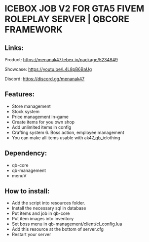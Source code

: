 # ICEBOX JOB V2 FOR GTA5 FIVEM ROLEPLAY SERVER | QBCORE FRAMEWORK
## Links:
Product: https://menanak47.tebex.io/package/5234849

Showcase: https://youtu.be/L4L8pB6BaUg

Discord: https://discord.gg/menanak47

## Features:

- Store management
- Stock system
- Price management in-game
- Create items for you own shop
- Add unlimited items in config
- Crafting system 6. Boss action, employee management
- You can make all items usable with ak47_qb_iclothing

## Dependency:

- qb-core
- qb-management
- menuV

## How to install:

- Add the script into resources folder.
- Install the necessary sql in database
- Put items and job in qb-core
- Put item images into inventory
- Set boss menu in qb-management/client/cl_config.lua
- Add this resource at the bottom of server.cfg
- Restart your server
